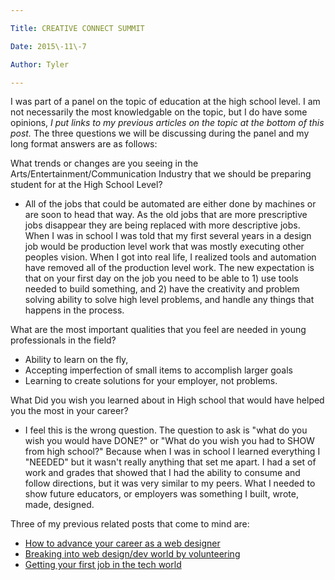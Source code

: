 ```yaml
---

Title: CREATIVE CONNECT SUMMIT

Date: 2015\-11\-7

Author: Tyler

---
```


I was part of a panel on the topic of education at the high school level\. I am not necessarily the most knowledgable on the topic, but I do have some opinions, *I put links to my previous articles on the topic at the bottom of this post\.* The three questions we will be discussing during the panel and my long format answers are as follows:

What trends or changes are you seeing in the Arts/Entertainment/Communication Industry that we should be preparing student for at the High School Level?

- All of the jobs that could be automated are either done by machines or are soon to head that way\. As the old jobs that are more prescriptive jobs disappear they are being replaced with more descriptive jobs\. When I was in school I was told that my first several years in a design job would be production level work that was mostly executing other peoples vision\. When I got into real life, I realized tools and automation have removed all of the production level work\. The new expectation is that on your first day on the job you need to be able to 1\) use tools needed to build something, and 2\) have the creativity and problem solving ability to solve high level problems, and handle any things that happens in the process\.

What are the most important qualities that you feel are needed in young professionals in the field?

- Ability to learn on the fly,
- Accepting imperfection of small items to accomplish larger goals
- Learning to create solutions for your employer, not problems\.

What Did you wish you learned about in High school that would have helped you the most in your career?

- I feel this is the wrong question\. The question to ask is "what do you wish you would have DONE?" or "What do you wish you had to SHOW from high school?" Because when I was in school I learned everything I "NEEDED" but it wasn't really anything that set me apart\. I had a set of work and grades that showed that I had the ability to consume and follow directions, but it was very similar to my peers\. What I needed to show future educators, or employers was something I built, wrote, made, designed\.

Three of my previous related posts that come to mind are:

- [How to advance your career as a web designer](http://tymerry.com/how-to-advance-your-career-as-a-web-designer/)
- [Breaking into web design/dev world by volunteering](http://tymerry.com/work-for-free-but-never-work-for-cheap/)
- [Getting your first job in the tech world](http://tymerry.com/advice-for-new-graduates-trying-to-get-a-job-in-web-design/)

